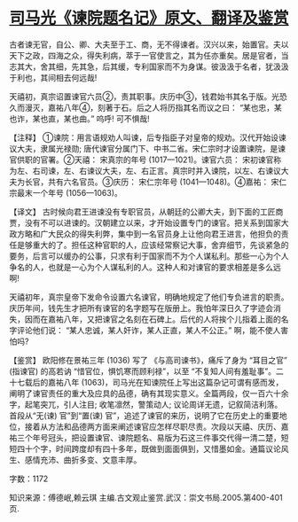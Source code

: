 # [司马光《谏院题名记》原文、翻译及鉴赏](https://www.vrrw.net/wx/14161.html)

古者谏无官，自公、卿、大夫至于工、商，无不得谏者。汉兴以来，始置官。夫以天下之政，四海之众，得失利病，萃于一官使言之，其为任亦重矣。居是官者，当志其大，舍其细，先其急，后其缓，专利国家而不为身谋。彼汲汲于名者，犹汲汲于利也，其间相去何远哉!

天禧初，真宗诏置谏官六员②，责其职事。庆历中③，钱君始书其名于版。光恐久而漫灭，嘉祐八年④，刻著于石。后之人将历指其名而议之曰： “某也忠，某也诈，某也直，某也曲。” 呜呼! 可不惧哉!



【注释】 ①谏院：用言语规劝人叫谏，后专指臣子对皇帝的规劝。汉代开始设谏议大夫，隶属光禄勋; 唐代谏官分属门下、中书二省。宋仁宗时才设置谏院，是谏官供职的官署。②天禧： 宋真宗的年号 (1017—1021)。谏官六员： 宋初谏官称为左、右司谏，左、右谏议大夫，左、右正言。真宗时并入谏院，以左、右谏议大夫为长官，共有六名官员。③庆历： 宋仁宗年号 (1041—1048)。④嘉祐： 宋仁宗最末一个年号 (1056—1063)。

【译文】 古时候向君王进谏没有专职官员，从朝廷的公卿大夫，到下面的工匠商贾，没有不可以进谏的。汉朝建立以来，才开始设置专门的谏官。把关系到国家大政方略和广大民众的得失利弊，集中到一名官员身上让他向君王进言，他担负的责任是够重大的了。担任这种官职的人，应该经常察记大事，舍弃细节，先谈紧急的要务，后言可以缓办的公事，只求有利于国家而不为个人谋私利。那些一心为个人争名的人，也就是一心为个人谋私利的人。这种人和对谏官的要求相差是多么远啊!

天禧初年，真宗皇帝下发命令设置六名谏官，明确地规定了他们专负进言的职责。庆历年间，钱先生才把所有谏官的名字题写在版册上。我怕年深日久了字迹会消失，因而在嘉祐八年，又把谏官之名刻在石碑上。后代的人将挨个儿指着上面的名字评论他们说： “某人忠诚，某人奸诈，某人正直，某人不公正。” 啊，能不使人害怕吗?

【鉴赏】 欧阳修在景祐三年 (1036) 写了 《与高司谏书》，痛斥了身为 “耳目之官” (指谏官) 的高若讷 “惜官位，惧饥寒而顾利禄”，以至 “不复知人间有羞耻事”。二十七载后的嘉祐八年 (1063)，司马光在知谏院任上写出这篇杂记可谓有感而发，阐明了谏官责任的重大及应具的品德，确有其现实意义。全篇两段，仅一百六十余字，起笔突兀，引人注目; 收笔凛然，警策动人; 议论周详无遗，记叙简洁利落。首段从“无(谏) 官”到“置(谏) 官”，追述了谏官的来历，说明了它在历史上的重要地位，接着从方法和品德两方面来阐述谏官应怎样尽职尽责。次段以天禧、庆历、嘉祐三个年号冠头，把设置谏官、谏院题名、易版为石这三件事交代得一清二楚，短短四十个字，时间跨度却有四十多年，既做到面面俱到，又惜墨如金。通篇议论风生、感情充沛、曲折多变、文意丰厚。

字数：1172

知识来源：傅德岷,赖云琪 主编.古文观止鉴赏.武汉：崇文书局.2005.第400-401页.

